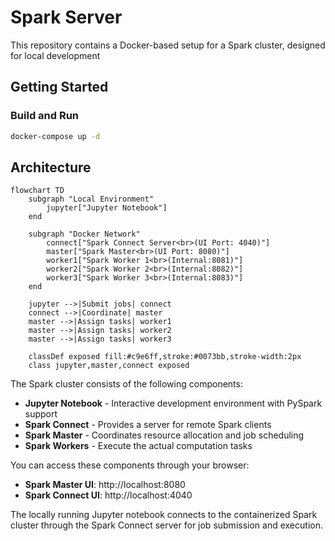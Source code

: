 # Spark Server

This repository contains a Docker-based setup for a Spark cluster, designed for local development

## Getting Started

### Build and Run

```bash
docker-compose up -d
```

## Architecture

```mermaid
flowchart TD
    subgraph "Local Environment"
        jupyter["Jupyter Notebook"]
    end
    
    subgraph "Docker Network"
        connect["Spark Connect Server<br>(UI Port: 4040)"]
        master["Spark Master<br>(UI Port: 8080)"]
        worker1["Spark Worker 1<br>(Internal:8081)"]
        worker2["Spark Worker 2<br>(Internal:8082)"]
        worker3["Spark Worker 3<br>(Internal:8083)"]
    end
    
    jupyter -->|Submit jobs| connect
    connect -->|Coordinate| master
    master -->|Assign tasks| worker1
    master -->|Assign tasks| worker2
    master -->|Assign tasks| worker3
    
    classDef exposed fill:#c9e6ff,stroke:#0073bb,stroke-width:2px
    class jupyter,master,connect exposed
```

The Spark cluster consists of the following components:

- **Jupyter Notebook** - Interactive development environment with PySpark support
- **Spark Connect** - Provides a server for remote Spark clients
- **Spark Master** - Coordinates resource allocation and job scheduling
- **Spark Workers** - Execute the actual computation tasks


You can access these components through your browser:
- **Spark Master UI**: http://localhost:8080
- **Spark Connect UI**: http://localhost:4040

The locally running Jupyter notebook connects to the containerized Spark cluster through the Spark Connect server for job submission and execution.
